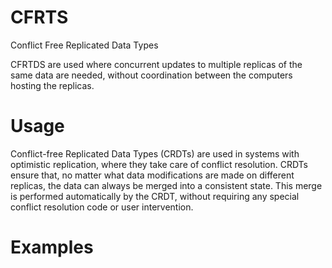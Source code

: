 # CFRTS
Conflict Free Replicated Data Types

CFRTDS are used where concurrent updates to multiple replicas of the same data are needed, without coordination between the computers hosting the replicas.

# Usage
Conflict-free Replicated Data Types (CRDTs) are used in systems with optimistic replication, where they take care of conflict resolution. 
CRDTs ensure that, no matter what data modifications are made on different replicas, the data can always be merged into a consistent state. 
This merge is performed automatically by the CRDT, without requiring any special conflict resolution code or user intervention.

# Examples
